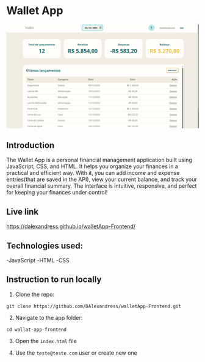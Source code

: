# Wallet App

<img src="https://github.com/DAlexandress/walletApp-Frontend/blob/master/SRC/IMG/preview.PNG" alt="WalletApp preview" heigth="500">

## Introduction

The Wallet App is a personal financial management application built using JavaScript, CSS, and HTML.
It helps you organize your finances in a practical and efficient way.
With it, you can add income and expense entries(that are saved in the API), view your current balance, and track your overall financial summary.
The interface is intuitive, responsive, and perfect for keeping your finances under control!

## Live link

https://dalexandress.github.io/walletApp-Frontend/

## Technologies used:

-JavaScript
-HTML
-CSS

## Instruction to run locally

1. Clone the repo:

```
git clone https://github.com/DAlexandress/walletApp-Frontend.git
```

2. Navigate to the app folder:

```
cd wallat-app-frontend
```

3. Open the `index.html` file

4. Use the `teste@teste.com` user or create new one
